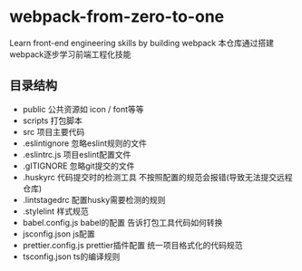 # webpack-from-zero-to-one
Learn front-end engineering skills by building webpack
本仓库通过搭建webpack逐步学习前端工程化技能

## 目录结构
* public 公共资源如 icon / font等等
* scripts 打包脚本
* src 项目主要代码
* .eslintignore 忽略eslint规则的文件
* .eslintrc.js 项目eslint配置文件
* .gITIGNORE 忽略git提交的文件
* .huskyrc 代码提交时的检测工具 不按照配置的规范会报错(导致无法提交远程仓库)
* .lintstagedrc 配置husky需要检测的规则
* .stylelint 样式规范
* babel.config.js babel的配置 告诉打包工具代码如何转换
* jsconfig.json js配置
* prettier.config.js prettier插件配置 统一项目格式化的代码规范
* tsconfig.json ts的编译规则